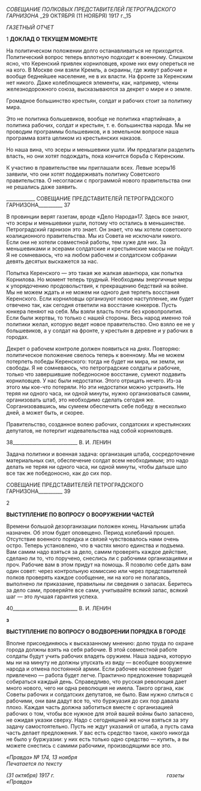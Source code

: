 _СОВЕЩАНИЕ ПОЛКОВЫХ ПРЕДСТАВИТЕЛЕЙ_ _ПЕТРОГРАДСКОГО ГАРНИЗОНА_ _29 ОКТЯБРЯ (11 НОЯБРЯ) 1917 г._15

_ГАЗЕТНЫЙ ОТЧЕТ_

1 **ДОКЛАД О ТЕКУЩЕМ МОМЕНТЕ**

На политическом положении долго останавливаться не приходится. Политический вопрос теперь вплотную подходит к военному. Слишком ясно, что Керенский привлек корниловцев, кроме них ему опереться не на кого. В Москве они взяли Кремль, а ок­раины, где живут рабочие и вообще беднейшее население, не в их власти. На фронте за Керенским нет никого. Даже колеблющиеся элементы, как, например, члены железно­дорожного союза, высказываются за декрет о мире и о земле.

Громадное большинство крестьян, солдат и рабочих стоит за политику мира.

Это не политика большевиков, вообще не политика «партийная», а политика рабо­чих, солдат и крестьян, т. е. большинства народа. Мы не проводим программы больше­виков, и в земельном вопросе наша программа взята целиком из крестьянских наказов.

Но наша вина, что эсеры и меньшевики ушли. Им предлагали разделить власть, но они хотят подождать, пока кончится борьба с Керенским.

К участию в правительстве мы приглашали всех. Левые эсеры16 заявили, что они хо­тят поддерживать политику Советского правительства. О несогласии с программой но­вого правительства они не решались даже заявить.

  

____________ СОВЕЩАНИЕ ПРЕДСТАВИТЕЛЕЙ ПЕТРОГРАДСКОГО ГАРНИЗОНА__________ 37

В провинции верят газетам, вроде «Дело Народа»17. Здесь все знают, что эсеры и меньшевики ушли, потому что остались в меньшинстве. Петроградский гарнизон это знает. Он знает, что мы хотели советского коалиционного правительства. Мы из Совета не исключали никого. Если они не хотели совместной работы, тем хуже для них. За меньшевиками и эсерами солдатские и крестьянские массы не пойдут. Я не сомнева­юсь, что на любом рабочем и солдатском собрании девять десятых выскажется за нас.

Попытка Керенского — это такая же жалкая авантюра, как попытка Корнилова. Но момент теперь трудный. Необходимы энергичные меры к упорядочению продовольст­вия, к прекращению бедствий на войне. Мы не можем ждать и не можем ни одного дня терпеть восстания Керенского. Если корниловцы организуют новое наступление, им будет отвечено так, как сегодня ответили на восстание юнкеров. Пусть юнкера пеняют на себя. Мы взяли власть почти без кровопролития. Если были жертвы, то только с на­шей стороны. Весь народ именно той политики желал, которую ведет новое правитель­ство. Оно взяло ее не у большевиков, а у солдат на фронте, у крестьян в деревне и у ра­бочих в городах.

Декрет о рабочем контроле должен появиться на днях. Повторяю: политическое по­ложение свелось теперь к военному. Мы не можем потерпеть победы Керенского: тогда не будет ни мира, ни земли, ни свободы. Я не сомневаюсь, что петроградские солдаты и рабочие, только что завершившие победоносное восстание, сумеют подавить корни­ловцев. У нас были недостатки. Этого отрицать нечего. Из-за этого мы кое-что потеря­ли. Но эти недостатки можно устранить. Не теряя ни одного часа, ни одной минуты, нужно организоваться самим, организовать штаб, это необходимо сделать сегодня же. Сорганизовавшись, мы сумеем обеспечить себе победу в несколько дней, а может быть, и скорее.

Правительство, созданное волею рабочих, солдатских и крестьянских депутатов, не потерпит издевательства над собой корниловцев.

  

38___________________________ В. И. ЛЕНИН

Задача политики и военная задача: организация штаба, сосредоточение материаль­ных сил, обеспечение солдат всем необходимым; это надо делать не теряя ни одного часа, ни одной минуты, чтобы дальше шло все так же победоносно, как до сих пор.

  

СОВЕЩАНИЕ ПРЕДСТАВИТЕЛЕЙ ПЕТРОГРАДСКОГО ГАРНИЗОНА__________ 39

2

**ВЫСТУПЛЕНИЕ ПО ВОПРОСУ** **О ВООРУЖЕНИИ ЧАСТЕЙ**

Времени большой дезорганизации положен конец. Начальник штаба назначен. Об этом будет оповещено. Период колебаний прошел. Отсутствие военного порядка и свя­зей чувствовалось нами очень остро. Теперь установлено, что в частях много единства и подъема. Вам самим надо взяться за дело, самим проверять каждое действие, сделано ли то, что поручено, снеслись ли с рабочими организациями и проч. Рабочие вам в этом придут на помощь. Я позволю себе дать вам один совет: через контрольную комиссию или через представителей полков проверять каждое сообщение, ни на кого не полага­ясь, выполнено ли приказание, правильны ли сведения о запасах. Беритесь за дело са­ми, проверяйте все сами, учитывайте всякий запас, всякий шаг — это лучшая гарантия успеха.

  

40___________________________ В. И. ЛЕНИН

**з**

**ВЫСТУПЛЕНИЕ ПО ВОПРОСУ О ВОДВОРЕНИИ ПОРЯДКА В ГОРОДЕ**

Вполне присоединяюсь к высказанному мнению: долю труда по охране города должны взять на себя рабочие. В этой совместной работе солдаты будут учить рабочих владеть оружием. Наша задача, которую мы ни на минуту не должны упускать из виду — всеобщее вооружение народа и отмена постоянной армии. Если рабочее население будет привлечено — работа будет легче. Практично предложение товарищей собирать­ся каждый день. Справедливо, что русская революция дает много нового, чего ни одна революция не имела. Такого органа, как Советы рабочих и солдатских депутатов, не было. Вам нужно слиться с рабочими, они вам дадут все то, что буржуазия до сих пор давала плохо. Каждая часть должна заботиться вместе с организацией рабочих о том, чтобы все нужное для этой вашей войны было запасено, не ожидая указки сверху. Надо с сегодняшней же ночи взяться за эту задачу самостоятельно. Пусть не ждут указаний от штаба, а пусть сама часть делает предложения. У вас есть средство такое, какого ни­когда не было у буржуазии: у них есть только одно средство — купить, а вы можете снестись с самими рабочими, производящими все это.

_«Правда» № 174, 13 ноября                                                                Печатается по тексту_

_(31 октября) 1917 г.                                                                            газеты «Правда»_